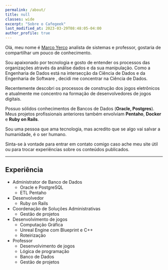 ```yaml
---
permalink: /about/
title: null
classes: wide
excerpt: "Sobre o Cafegeek"
last_modified_at: 2023-03-29T08:48:05-04:00
author_profile: true
---
```


Olá, meu nome é [Marco Yerco](mailto:cafegeekedu@gmail.com) analista de sistemas e professor, gostaria de compartilhar um pouco de conhecimento.

Sou apaixonado por tecnologia e gosto de entender os processos das organizações através da análise dados e da sua manipulação. Como a Engenharia de Dados está na intersecção da Ciência de Dados e da Engenharia de Software , decidi me concentrar na Ciência de Dados.

Recentemente descobri os processos de construção dos jogos eletrônicos e atualmente me concentro na formação de desenvolvedores de jogos digitais.

Possuo sólidos conhecimentos de Bancos de Dados (**Oracle, Postgres**). Meus projetos profissionais anteriores também envolviam **Pentaho**, **Docker** e **Ruby on Rails**.

Sou uma pessoa que ama tecnologia, mas acredito que se algo vai salvar a humanidade, é o ser humano.

Sinta-se à vontade para entrar em contato comigo caso ache meu site útil ou para trocar experiências sobre os conteúdos publicados.

***

## Experiência

- Administrator de Banco de Dados
  - Oracle e PostgreSQL
  - ETL Pentaho
- Desenvolvedor
  - Ruby on Rails
- Coordenação de Soluções Administrativas
  - Gestão de projetos
- Desenvolvimento de jogos
  - Computação Gráfica
  - Unreal Engine com Blueprint e C++
  - Roteirização
- Professor
  - Desenvolvimento de jogos
  - Lógica de programação
  - Banco de Dados
  - Gestão de projetos
